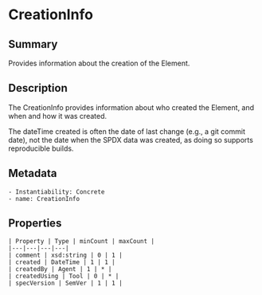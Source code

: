 <!-- Automatically generated by spec-parser v2.0.0 on 2023-12-25T20:28:21.783513+00:00 -->
<!-- SPDX-License-Identifier: Community-Spec-1.0 -->

# CreationInfo

## Summary

Provides information about the creation of the Element.


## Description

The CreationInfo provides information about who created the Element, and when and how it was created. 

The dateTime created is often the date of last change (e.g., a git commit date), not the date when the SPDX data was created, as doing so supports reproducible builds.


## Metadata

    - Instantiability: Concrete
    - name: CreationInfo



## Properties

    | Property | Type | minCount | maxCount |
    |---|---|---|---|
    | comment | xsd:string | 0 | 1 |
    | created | DateTime | 1 | 1 |
    | createdBy | Agent | 1 | * |
    | createdUsing | Tool | 0 | * |
    | specVersion | SemVer | 1 | 1 |

